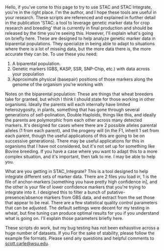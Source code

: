 Hello, if you've come to this page to try to use STAC and STAC Integrate, you're in the right place.
I'm the author, and I hope these tools are useful in your research.
These scripts are referenced and explained in further detail in the publication 'STAC: a tool to leverage genetic marker data for crop research and breeding' that is currently in final production and should be released by the time you're seeing this.
However, I'll explain what's going on briefly here.
These are designed to help analyze genetic marker data in biparental populations. They specialize in being able to adapt to situations where there is a lot of missing data, but the more data there is, the more accurate they can be.
To use these you need: 
1) A biparental population. 
2) Genetic markers (GBS, KASP, SSR, SNP-Chip, etc.) with data across your population
3) Approximate physical (basepair) positions of those markers along the genome of the organism you're working with

Notes on the biparental population: These are things that wheat breeders take for granted, but which I think I should state for those working in other organisms. Ideally the parents will each internally have limited heterozygosity, in plants, something that has gone through several generations of self-polination, Double Haploids, things like this, and ideally the parents are polymorphic from each other across many detected markers. It's designed for cases where there are 2 possible alleles parental alleles (1 from each parent), and the progeny will (in the F1, inherit 1 set from each parent, though the useful applications of this are going to be on successive generations). There may be useful applications for this in organisms that I have not considered, but it's not set up for something like Bovine breeding. If you have a case where you want to adapt this to a more complex situation, and it's important, then talk to me. I may be able to help you.

What are you getting in STAC_Integrate?
This is a tool designed to help integrate different sets of marker data.
There are 2 files you load in, 1 is the file of anchor-markers [something you have pretty high confidence in], and the other is your file of lower confidence markers that you're trying to integrate into it.
I designed this to filter a bunch of putative-presence/absence markers from GBS data, and extract from the set those that appear to be real. 
There are a few statistical quality control parameters that can be adjusted. The default settings were decent for my testing in wheat, but fine tuning can produce optimal results for you if you understand what is going on. I'll explain those parameters briefly here.


These scripts do work, but my bug testing has not been exhaustive across a huge number of datasets. If you 
For the sake of stability, please follow the example file formats.
Please send any questions and helpful comments to scott.carle@wsu.edu.

